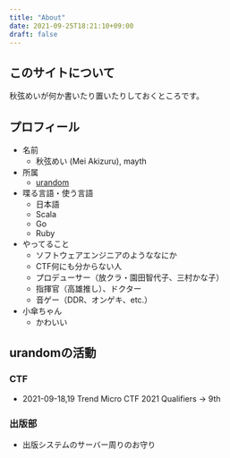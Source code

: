 ```yaml
---
title: "About"
date: 2021-09-25T18:21:10+09:00
draft: false
---
```


## このサイトについて

秋弦めいが何か書いたり置いたりしておくところです。

## プロフィール

* 名前
  * 秋弦めい (Mei Akizuru), mayth
* 所属
  * [urandom](https://urandom.team)
* 喋る言語・使う言語
  * 日本語
  * Scala
  * Go
  * Ruby
* やってること
  * ソフトウェアエンジニアのようななにか
  * CTF何にも分からない人
  * プロデューサー（放クラ・園田智代子、三村かな子）
  * 指揮官（高雄推し）、ドクター
  * 音ゲー（DDR、オンゲキ、etc.）
* 小傘ちゃん
  * かわいい

## urandomの活動

### CTF

* 2021-09-18,19 Trend Micro CTF 2021 Qualifiers -> 9th

### 出版部

* 出版システムのサーバー周りのお守り
